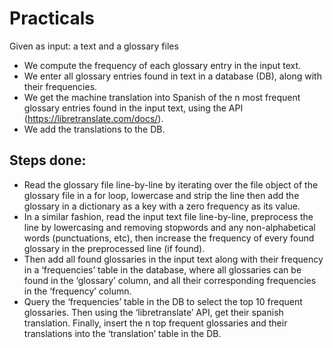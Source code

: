 # Practicals

Given as input: a text and a glossary files

* We compute the frequency of each glossary entry in the input text.
* We enter all glossary entries found in text in a database (DB), along with their frequencies.
* We get the machine translation into Spanish of the n most frequent glossary entries found in the input text, using the API (https://libretranslate.com/docs/).
* We add the translations to the DB.

## Steps done:

* Read the glossary file line-by-line by iterating over the file object of the glossary file in a for loop, lowercase and strip the line then add the glossary in a dictionary as a key with a zero frequency as its value.
* In a similar fashion, read the input text file line-by-line, preprocess the line by lowercasing and removing stopwords and any non-alphabetical words (punctuations, etc), then increase the frequency of every found glossary in the preprocessed line (if found).
* Then add all found glossaries in the input text along with their frequency in a ‘frequencies’ table in the database, where all glossaries can be found in the ‘glossary’ column, and all their corresponding frequencies in the ‘frequency’ column.
* Query the ‘frequencies’ table in the DB to select the top 10 frequent glossaries. Then using the ‘libretranslate’ API, get their spanish translation. Finally, insert the n top frequent glossaries
and their translations into the ‘translation’ table in the DB.